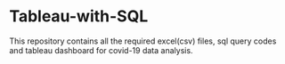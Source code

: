 # Tableau-with-SQL
This repository contains all the required excel(csv) files, sql query codes and tableau dashboard for covid-19 data analysis.
